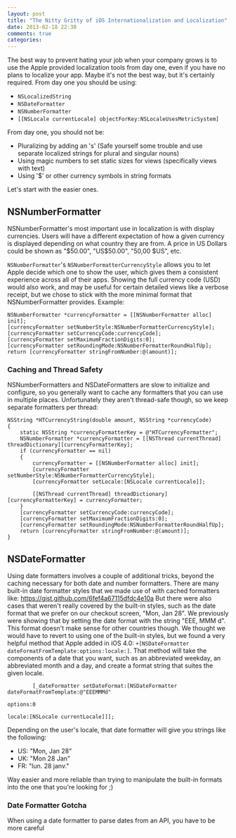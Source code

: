 ```yaml
---
layout: post
title: "The Nitty Gritty of iOS Internationalization and Localization"
date: 2013-02-18 22:30
comments: true
categories: 
---
```


The best way to prevent hating your job when your company grows is to use the Apple provided localization tools from day one, even if you have no plans to localize your app. Maybe it's not the best way, but it's certainly required. From day one you should be using:

* `NSLocalizedString`
* `NSDateFormatter`
* `NSNumberFormatter`
* `[[NSLocale currentLocale] objectForKey:NSLocaleUsesMetricSystem]`

From day one, you should not be:

* Pluralizing by adding an 's' (Safe yourself some trouble and use separate localized strings for plural and singular nouns)
* Using magic numbers to set static sizes for views (specifically views with text)
* Using '$' or other currency symbols in string formats

Let's start with the easier ones.
## NSNumberFormatter
NSNumberFormatter's most important use in localization is with display currencies. Users will have a different expectation of how a given currency is displayed depending on what country they are from. A price in US Dollars could be shown as "$50.00", "US$50.00", "50,00 $US", etc. 

`NSNumberFormatter`'s `NSNumberFormatterCurrencyStyle` allows you to let Apple decide which one to show the user, which gives them a consistent experience across all of their apps. Showing the full currency code (USD) would also work, and may be useful for certain detailed views like a verbose receipt, but we chose to stick with the more minimal format that NSNumberFormatter provides.
Example:
```objc
NSNumberFormatter *currencyFormatter = [[NSNumberFormatter alloc] init];
[currencyFormatter setNumberStyle:NSNumberFormatterCurrencyStyle];
[currencyFormatter setCurrencyCode:currencyCode];
[currencyFormatter setMaximumFractionDigits:0];
[currencyFormatter setRoundingMode:NSNumberFormatterRoundHalfUp];
return [currencyFormatter stringFromNumber:@(amount)];
```

### Caching and Thread Safety
NSNumberFormatters and NSDateFormatters are slow to initialize and configure, so you generally want to cache any formatters that you can use in multiple places. Unfortunately they aren't thread-safe though, so we keep separate formatters per thread:
```objc
NSString *HTCurrencyString(double amount, NSString *currencyCode)
{
    static NSString *currencyFormatterKey = @"HTCurrencyFormatter";
    NSNumberFormatter *currencyFormatter = [[NSThread currentThread] threadDictionary][currencyFormatterKey];
    if (currencyFormatter == nil) 
    {
        currencyFormatter = [[NSNumberFormatter alloc] init];
        [currencyFormatter setNumberStyle:NSNumberFormatterCurrencyStyle];
        [currencyFormatter setLocale:[NSLocale currentLocale]];
 
        [[NSThread currentThread] threadDictionary][currencyFormatterKey] = currencyFormatter;
    }
    [currencyFormatter setCurrencyCode:currencyCode];
    [currencyFormatter setMaximumFractionDigits:0];
    [currencyFormatter setRoundingMode:NSNumberFormatterRoundHalfUp];
    return [currencyFormatter stringFromNumber:@(amount)];
}
```

## NSDateFormatter
Using date formatters involves a couple of additional tricks, beyond the caching necessary for both date and number formatters. There are many built-in date formatter styles that we made use of with cached formatters like:
https://gist.github.com/6fef4a67115dfdc4e10a
But there were also cases that weren't really covered by the built-in styles, such as the date format that we prefer on our checkout screen, "Mon, Jan 28". We previously were showing that by setting the date format with the string "EEE, MMM d". This format doesn't make sense for other countries though. We thought we would have to revert to using one of the built-in styles, but we found a very helpful method that Apple added in iOS 4.0: `+[NSDateFormatter dateFormatFromTemplate:options:locale:]`. That method will take the components of a date that you want, such as an abbreviated weekday, an abbreviated month and a day, and create a format string that suites the given locale.
```objc
        [_dateFormatter setDateFormat:[NSDateFormatter dateFormatFromTemplate:@"EEEMMMd"
                                                                      options:0
                                                                       locale:[NSLocale currentLocale]]];
```
Depending on the user's locale, that date formatter will give you strings like the following:
* US: "Mon, Jan 28"
* UK: "Mon 28 Jan"
* FR: "lun. 28 janv."

Way easier and more reliable than trying to manipulate the built-in formats into the one that you're looking for ;)

### Date Formatter Gotcha
When using a date formatter to parse dates from an API, you have to be more careful
